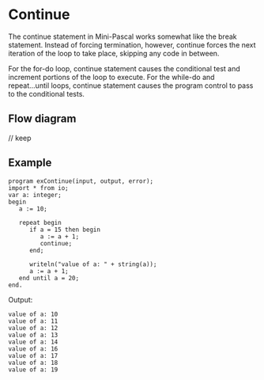 # Continue
The continue statement in Mini-Pascal works somewhat like the break statement. Instead of forcing termination, however, continue forces the next iteration of the loop to take place, skipping any code in between.

For the for-do loop, continue statement causes the conditional test and increment portions of the loop to execute. For the while-do and repeat...until loops, continue statement causes the program control to pass to the conditional tests.

## Flow diagram
// keep

## Example
```
program exContinue(input, output, error);
import * from io;
var a: integer;
begin
   a := 10;

   repeat begin
      if a = 15 then begin
         a := a + 1;
         continue;
      end;

      writeln("value of a: " + string(a));
      a := a + 1;
   end until a = 20;
end.
```

Output:
```
value of a: 10
value of a: 11
value of a: 12
value of a: 13
value of a: 14
value of a: 16
value of a: 17
value of a: 18
value of a: 19
```
